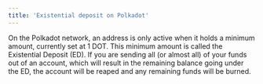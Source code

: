```yaml
---
title: 'Existential deposit on Polkadot'
---
```


On the Polkadot network, an address is only active when it holds a minimum amount, currently set at 1 DOT.
This minimum amount is called the Existential Deposit (ED). If you are sending all (or almost all) of your funds out of
an account, which will result in the remaining balance going under the ED, the account will be reaped and any remaining
funds will be burned.
